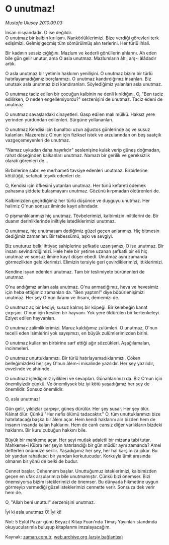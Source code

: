 # O unutmaz!

*Mustafa Ulusoy 2010.09.03*

<td class="columnist-detail">
<p>İnsan nisyandadır. O ise değildir.  <br/>O unutmaz bir kalbin kırılışını. Nankörlüklerimizi. Bize verdiği görevleri terk edişimizi. Gelmiş geçmiş tüm sömürülmüş alın terlerini. Her türlü ihlali.</p>
<p>
<div id="haberMetinDiv">
<p> Bir kadının sessiz çığlığını. Mazlum ve kederli gönüllerin ahlarını. Ah eden bile gün gelir unutur, ama O asla unutmaz. Mazlumların âhı, arş-ı âlâdadır artık. 
<p>O asla unutmaz bir yetimin hakkının yenilişini. O unutmaz bizim bir türlü hatırlayamadığımız borçlarımızı. O unutmaz kandırdığımız insanları. Biz unutsak asla unutmaz bizi kandıranları. Söylediğimiz yalanları asla unutmaz.
<p>O unutmaz taciz edilen bir çocuğun kalbinin ne denli kırıldığını. O, "Ben taciz edilirken, O neden engellemiyordu?" serzenişini de unutmaz. Taciz edeni de unutmaz.
<p>O unutmaz savaşlardaki cinayetleri. Gasp edilen malı mülkü. Haksız yere yerinden yurdundan edilenleri. Sürgüne yollananları.
<p>O unutmaz Kendisi için bunaltıcı uzun ağustos günlerinde aç ve susuz kalanları. Mazeretsiz O'nun için fiziksel istek ve arzularından on beş saatçik vazgeçemeyenleri de unutmaz.
<p>"Namaz uykudan daha hayırlıdır" seslenişine kulak verip güneş doğmadan, rahat döşeğinden kalkanları unutmaz. Namazı bir gerilik ve gereksizlik olarak görenleri de...
<p>Birbirlerine sabrı ve merhameti tavsiye edenleri unutmaz. Birbirlerine kötülüğü, sefahati teşvik edenleri de.
<p>O, Kendisi için öfkesini yutanları unutmaz. Her türlü kefareti ödemek pahasına şiddete bulaşmayanı unutmaz. Gözünü kırpmadan öldürenleri de.
<p>Kalbimizden geçirdiğimiz her türlü düşünce ve duyguyu unutmaz. Her halimiz O'nun sonsuz ilminde kayıt altındadır.
<p>O pişmanlıklarımızı hiç unutmaz. Tövbelerimizi, kalbimizin iniltilerini de. Bir duanın derinliklerinde iniltiyle istediklerimizi unutmaz.
<p>O unutmaz, hiç unutmasam dediğimiz güzel geçen anlarımızı. Hiç bitmesin dediğimiz zamanları. Bir tebessümü, aşkı ve sevgiyi.
<p>Biz unuturuz belki ihtiyaç sahiplerine şefkatle uzanışımızı, O ise unutmaz. Bir insanı sevindirdiğimizi. Hele hele bir yetime uzanan şefkatli bir eli hiç unutmaz ve sonsuz ilmine kayıt düşer ebedî. Unutmaz aynı zamanda görmezlikten geldiklerimizi. Elimizin tersiyle geri çevirdiklerimizi, ittiklerimizi.
<p>Kendine isyan edenleri unutmaz. Tam bir teslimiyete bürünenleri de unutmaz.
<p>O'nu andığımız anları asla unutmaz. O'nu anmadığımız, heva ve hevesimiz için heba ettiğimiz zamanları da. "Ben yaptım!" diye böbürlenişimizi unutmaz. Her şey O'nun ikramı ve ihsanı, dememizi de. 
<p>O unutmaz aç bir kediyi, susuz kalmış bir köpeği. Bir kelebeğin kanat çırpışını. O'nun için kesilen bir hayvanı. Yok yere öldürülen bir kertenkeleyi. Eziyet edilen hayvanları.
<p>O unutmaz zalimliklerimizi. Maruz kaldığımız zulümleri. O unutmaz, O'nun tecelli eden isimlerini yok sayışımızı, en büyük zulümlerimizden birini.
<p>O unutmaz kullarının birbirine sarf ettiği ağır sözcükleri. Aşağılamaları, incinmeleri.
<p>O unutmaz unuttuklarımızı. Bir türlü hatırlayamadıklarımızı. Çöken belleğimizdeki her şey O'nun âlem-i misalinde yazılıdır. Her şey yazılıdır, evvelinde ve ahirinde.
<p>O unutmaz işlediğimiz iyilikleri ve sevapları. Günahlarımızı da. Biz O'nun için önemliyizdir çünkü. Ve önemliysek biz iyi kötü yaşadığımız her şey de önemlidir. Sonsuz önemlidir.
<p>O, asla unutmaz!
<p>Gün gelir, yıldızlar çarpışır, güneş dürülür. Her şey susar. Her şey ölür. Kâinat ölür. Çünkü "Her nefis ölümü tadacaktır." O, tüm unuttuklarımızı bize hatırlatacağı başka bir âlem açar. Hem kendi haklarını alır bizden hem de insanın insanda kalan haklarını. Hem de canlı cansız diğer varlıkların bizdeki haklarını. Bir kuru çubuğun hakkını bile. 
<p>Büyük bir mahkeme açar. Her şeyi mutlak adaletli bir mizana tabi tutar. Mahkeme-i Kübra her şeyin hatırlandığı bir gün müdür aynı zamanda? Amel defterleri önümüze serilir. Yaşadığımız her şey, her hal karşımıza çıkar. Bu bir yandan rahatlatıcı bir yandan korkutucudur. Korkuyla ümit arasında olmanın bir yönü de belki de budur.
<p>Cennet başlar. Cehennem başlar. Unuttuğumuz isteklerimizi, kalbimizden geçen en ufak arzularımızı bile unutmamıştır. Çünkü bizi önemser. Bizi önemsiyorsa bizim isteklerimizi de önemser. Bu dünyada hikmetine uygun görmeyip vermediği güzel isteklerimizi cennette verir. Sonsuza dek verir hem de.
<p>O, "Allah beni unuttu!" serzenişini unutmaz. 
<p>İyi ki asla unutmaz O! İyi ki!
<p>Not: 5 Eylül Pazar günü Beyazıt Kitap Fuarı'nda Timaş Yayınları standında okuyucularımla buluşup kitaplarımı imzalayacağım.</p></p></p></p></p></p></p></p></p></p></p></p></p></p></p></p></p></p></p></p></p></p></p></p></p></p></div>
</p>
<a href="http://web.archive.org/web/20110219055100/mailto:m.ulusoy@zaman.com.tr">
</a></td>

Kaynak: [zaman.com.tr](http://zaman.com.tr/yazar.do?yazino=1023058), [web.archive.org (arşiv bağlantısı)](http://web.archive.org/web/20110219055100/http://www.zaman.com.tr:80/yazar.do?yazino=1023058)
